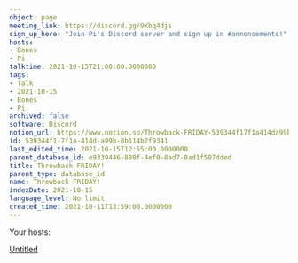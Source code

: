 ```yaml
---
object: page
meeting_link: https://discord.gg/9Kbq4djs
sign_up_here: "Join Pi's Discord server and sign up in #annoncements!"
hosts:
- Bones
- Pi
talktime: 2021-10-15T21:00:00.0000000
tags:
- Talk
- 2021-10-15
- Bones
- Pi
archived: false
software: Discord
notion_url: https://www.notion.so/Throwback-FRIDAY-539344f17f1a414da99b8b114b2f9341
id: 539344f1-7f1a-414d-a99b-8b114b2f9341
last_edited_time: 2021-10-15T12:55:00.0000000
parent_database_id: e9339446-880f-4ef0-8ad7-8ad1f507dded
title: Throwback FRIDAY!
parent_type: database_id
name: Throwback FRIDAY!
indexDate: 2021-10-15
language_level: No limit
created_time: 2021-10-11T13:59:00.0000000
---
```




Your hosts:

[Untitled](https://www.notion.so/482e61b02b9c4456b2b4fe86bb7544c6)   





